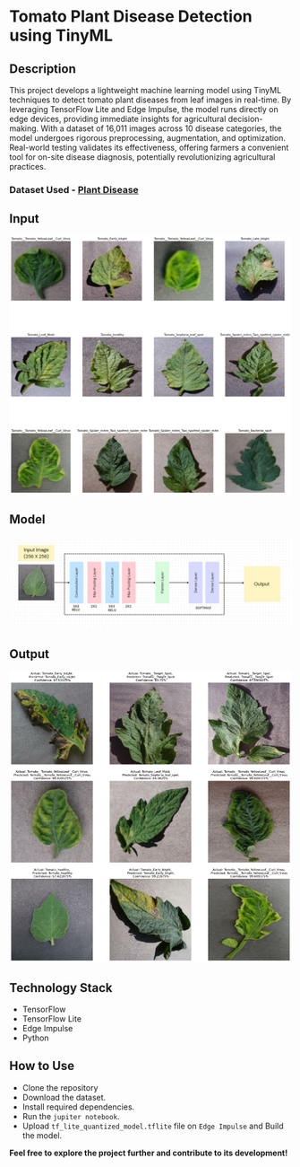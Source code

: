 # Tomato Plant Disease Detection using TinyML

## Description
This project develops a lightweight machine learning model using TinyML techniques to detect tomato plant diseases from leaf images in real-time. By leveraging TensorFlow Lite and Edge Impulse, the model runs directly on edge devices, providing immediate insights for agricultural decision-making. With a dataset of 16,011 images across 10 disease categories, the model undergoes rigorous preprocessing, augmentation, and optimization. Real-world testing validates its effectiveness, offering farmers a convenient tool for on-site disease diagnosis, potentially revolutionizing agricultural practices.


### Dataset Used - [Plant Disease](https://www.kaggle.com/datasets/emmarex/plantdisease)

## Input
![alt text](image-1.png)

## Model
![alt text](image.png)

## Output
![alt text](image-3.png)

## Technology Stack
- TensorFlow
- TensorFlow Lite
- Edge Impulse
- Python

## How to Use
- Clone the repository
- Download the dataset.
- Install required dependencies.
- Run the `jupiter notebook`.
- Upload `tf_lite_quantized_model.tflite` file on `Edge Impulse` and Build the model.

<b>Feel free to explore the project further and contribute to its development!</b>
